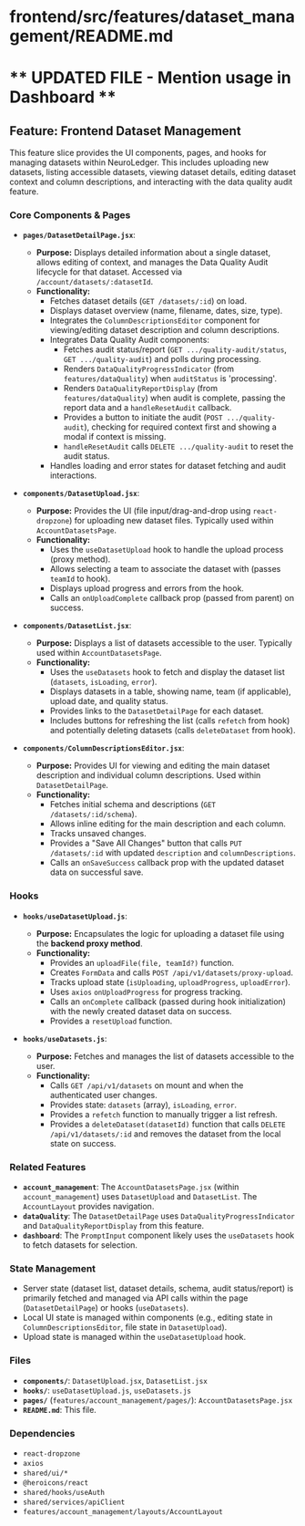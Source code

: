 # frontend/src/features/dataset_management/README.md
# ** UPDATED FILE - Mention usage in Dashboard **

## Feature: Frontend Dataset Management

This feature slice provides the UI components, pages, and hooks for managing datasets within NeuroLedger. This includes uploading new datasets, listing accessible datasets, viewing dataset details, editing dataset context and column descriptions, and interacting with the data quality audit feature.

### Core Components & Pages

*   **`pages/DatasetDetailPage.jsx`**:
    *   **Purpose:** Displays detailed information about a single dataset, allows editing of context, and manages the Data Quality Audit lifecycle for that dataset. Accessed via `/account/datasets/:datasetId`.
    *   **Functionality:**
        *   Fetches dataset details (`GET /datasets/:id`) on load.
        *   Displays dataset overview (name, filename, dates, size, type).
        *   Integrates the `ColumnDescriptionsEditor` component for viewing/editing dataset description and column descriptions.
        *   Integrates Data Quality Audit components:
            *   Fetches audit status/report (`GET .../quality-audit/status`, `GET .../quality-audit`) and polls during processing.
            *   Renders `DataQualityProgressIndicator` (from `features/dataQuality`) when `auditStatus` is 'processing'.
            *   Renders `DataQualityReportDisplay` (from `features/dataQuality`) when audit is complete, passing the report data and a `handleResetAudit` callback.
            *   Provides a button to initiate the audit (`POST .../quality-audit`), checking for required context first and showing a modal if context is missing.
            *   `handleResetAudit` calls `DELETE .../quality-audit` to reset the audit status.
        *   Handles loading and error states for dataset fetching and audit interactions.

*   **`components/DatasetUpload.jsx`**:
    *   **Purpose:** Provides the UI (file input/drag-and-drop using `react-dropzone`) for uploading new dataset files. Typically used within `AccountDatasetsPage`.
    *   **Functionality:**
        *   Uses the `useDatasetUpload` hook to handle the upload process (proxy method).
        *   Allows selecting a team to associate the dataset with (passes `teamId` to hook).
        *   Displays upload progress and errors from the hook.
        *   Calls an `onUploadComplete` callback prop (passed from parent) on success.

*   **`components/DatasetList.jsx`**:
    *   **Purpose:** Displays a list of datasets accessible to the user. Typically used within `AccountDatasetsPage`.
    *   **Functionality:**
        *   Uses the `useDatasets` hook to fetch and display the dataset list (`datasets`, `isLoading`, `error`).
        *   Displays datasets in a table, showing name, team (if applicable), upload date, and quality status.
        *   Provides links to the `DatasetDetailPage` for each dataset.
        *   Includes buttons for refreshing the list (calls `refetch` from hook) and potentially deleting datasets (calls `deleteDataset` from hook).

*   **`components/ColumnDescriptionsEditor.jsx`**:
    *   **Purpose:** Provides UI for viewing and editing the main dataset description and individual column descriptions. Used within `DatasetDetailPage`.
    *   **Functionality:**
        *   Fetches initial schema and descriptions (`GET /datasets/:id/schema`).
        *   Allows inline editing for the main description and each column.
        *   Tracks unsaved changes.
        *   Provides a "Save All Changes" button that calls `PUT /datasets/:id` with updated `description` and `columnDescriptions`.
        *   Calls an `onSaveSuccess` callback prop with the updated dataset data on successful save.

### Hooks

*   **`hooks/useDatasetUpload.js`**:
    *   **Purpose:** Encapsulates the logic for uploading a dataset file using the **backend proxy method**.
    *   **Functionality:**
        *   Provides an `uploadFile(file, teamId?)` function.
        *   Creates `FormData` and calls `POST /api/v1/datasets/proxy-upload`.
        *   Tracks upload state (`isUploading`, `uploadProgress`, `uploadError`).
        *   Uses `axios` `onUploadProgress` for progress tracking.
        *   Calls an `onComplete` callback (passed during hook initialization) with the newly created dataset data on success.
        *   Provides a `resetUpload` function.

*   **`hooks/useDatasets.js`**:
    *   **Purpose:** Fetches and manages the list of datasets accessible to the user.
    *   **Functionality:**
        *   Calls `GET /api/v1/datasets` on mount and when the authenticated user changes.
        *   Provides state: `datasets` (array), `isLoading`, `error`.
        *   Provides a `refetch` function to manually trigger a list refresh.
        *   Provides a `deleteDataset(datasetId)` function that calls `DELETE /api/v1/datasets/:id` and removes the dataset from the local state on success.

### Related Features

*   **`account_management`**: The `AccountDatasetsPage.jsx` (within `account_management`) uses `DatasetUpload` and `DatasetList`. The `AccountLayout` provides navigation.
*   **`dataQuality`**: The `DatasetDetailPage` uses `DataQualityProgressIndicator` and `DataQualityReportDisplay` from this feature.
*   **`dashboard`**: The `PromptInput` component likely uses the `useDatasets` hook to fetch datasets for selection.

### State Management

*   Server state (dataset list, dataset details, schema, audit status/report) is primarily fetched and managed via API calls within the page (`DatasetDetailPage`) or hooks (`useDatasets`).
*   Local UI state is managed within components (e.g., editing state in `ColumnDescriptionsEditor`, file state in `DatasetUpload`).
*   Upload state is managed within the `useDatasetUpload` hook.

### Files

*   **`components/`**: `DatasetUpload.jsx`, `DatasetList.jsx`
*   **`hooks/`**: `useDatasetUpload.js`, `useDatasets.js`
*   **`pages/`** (`features/account_management/pages/`): `AccountDatasetsPage.jsx`
*   **`README.md`**: This file.

### Dependencies

*   `react-dropzone`
*   `axios`
*   `shared/ui/*`
*   `@heroicons/react`
*   `shared/hooks/useAuth`
*   `shared/services/apiClient`
*   `features/account_management/layouts/AccountLayout`